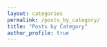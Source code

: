 ```yaml
---
layout: categories
permalink: /posts_by_category/
title: "Posts by Category"
author_profile: true
---
```

